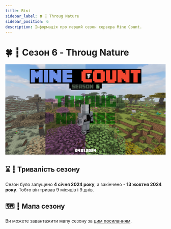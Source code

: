 ```yaml
---
title: Вікі
sidebar_label: 🍀 ┇ Throug Nature
sidebar_position: 6
description: Інформація про перший сезон сервера Mine Count.
---
```

# 🍀 ┇ Сезон 6 - Throug Nature

![1711811127959](image/throug-nature/1711811127959.png)

## ⌛ ┇ Тривалість сезону

Сезон було запущено **4 січня 2024 року**, а закінчено - **13 жовтня 2024 року**. Тобто він тривав 9 місяців і 9 днів.

## 🗺️ ┇ Мапа сезону

Ви можете завантажити мапу сезону за [цим посиланням](https://sharemods.com/7hpuf249vldd/Season_6.zip.html).